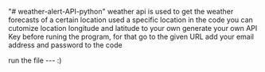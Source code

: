 "# weather-alert-API-python" 
weather api is used to get the weather forecasts of a certain location
used a specific location in the code
you can cutomize location longitude and latitude to your own
generate your own API Key before runing the program, for that go to the given URL 
add your email address and password to the code 

run the file --- :)

